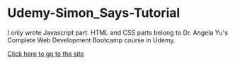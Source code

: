 # Udemy-Simon_Says-Tutorial

I only wrote Javascript part. HTML and CSS parts belong to Dr. Angela Yu's Complete Web Development Bootcamp course in Udemy.

[Click here to go to the site](https://canceylandag.github.io/Udemy-Simon_Says-Tutorial/)
